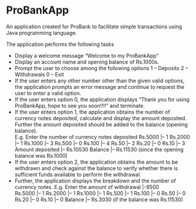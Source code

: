 # ProBankApp
An application created for ProBank to facilitate simple transactions using Java programming language.

The application performs the following tasks 
 * Display a welcome message “Welcome to my ProBankApp”  
 * Display an account name and opening balance of Rs.1000s.   
 * Prompt the user to choose among the following options 
            1 – Deposits 
            2 – Withdrawals 
            0 – Exit  
 * If the user enters any other number other than the given valid options, the application prompts an error message and continue to          request   the user to enter a valid option.  
 * If the user enters option 0, the application displays “Thank you for using ProBankApp, hope to see you soon!!!!” and terminate.   
 * If the user enters option 1, the application obtains the number of currency notes deposited, calculate and display the amount              deposited.   Further the amount deposited should be added to the balance (opening balance).  
   E.g.  Enter the number of currency notes deposited 
            Rs.5000 |– 1 
            Rs.2000 |– 1 
            Rs.1000 |– 3 
            Rs.500 |– 0 
            Rs.100 |– 4 
            Rs.50  |– 2 
            Rs.20  |– 0 
            Rs.10  |– 3 
            Amount deposited  |– Rs.10530 
            Balance   |– Rs.11530 (since the opening balance was Rs.1000)  
 * If the user enters option 2, the application obtains the amount to be withdrawn and check against the balance to verify whether there      is sufficient funds available to perform the withdrawal. 
 * Further, the application displays the breakdown and the number of currency notes. 
   E.g.  Enter the amount of withdrawal |-8500  
            Rs.5000 |– 1 
            Rs.2000 |– 1 
            Rs.1000 |– 1 
            Rs.500 |– 1 
            Rs.100 |– 0 
            Rs.50  |– 0 
            Rs.20  |– 0 
            Rs.10  |– 0 
            Balance   |– Rs.3030 (if the balance was Rs.11530) 
